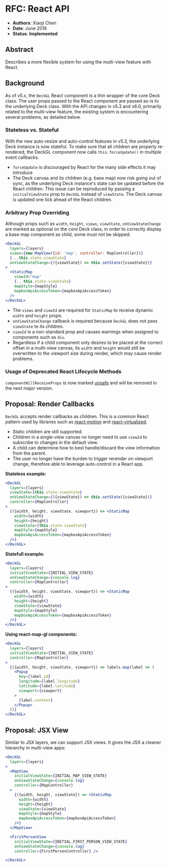 # RFC: React API

* **Authors**: Xiaoji Chen
* **Date**: June 2018
* **Status**: **Implemented**


## Abstract

Describes a more flexible system for using the multi-view feature with React.

## Background

As of v5.x, the `DeckGL` React component is a thin wrapper of the core Deck class. The user props passed to the React component are passed as-is to the underlying Deck class. With the API changes in v5.3 and v6.0, primarily related to the multi-view feature, the existing system is encountering several problems, as detailed below.

### Stateless vs. Stateful

With the new auto-resize and auto-control features in v5.3, the underlying Deck instance is now stateful. To make sure that all children are properly re-rendered, the DeckGL component now calls `this.forceUpdate()` in multiple event callbacks.

- `forceUpdate` is discouraged by React for the many side effects it may introduce
- The Deck canvas and its children (e.g. base map) now risk going out of sync, as the underlying Deck instance's state can be updated before the React children. This issue can be reproduced by passing a `initialViewState` prop to `DeckGL` instead of `viewState`. The Deck canvas is updated one tick ahead of the React children.

### Arbitrary Prop Overriding

Although props such as `width`, `height`, `views`, `viewState`, `onViewStateChange` are marked as optional on the core Deck class, in order to correctly display a base map component as child, some must not be skipped:

```jsx
<DeckGL
  layers={layers}
  views={new MapView({id: 'map', controller: MapController})}
  {...this.state.viewState}
  onViewStateChange={({viewState}) => this.setState({viewState})}
>
  <StaticMap
    viewId="map"
    {...this.state.viewState}
    mapStyle={mapStyle}
    mapboxApiAccessToken={mapboxApiAccessToken}
  />
</DeckGL>
```

- The `views` and `viewId` are required for `StaticMap` to receive dynamic `width` and `height` props.
- `onViewStateChange` callback is required because `DeckGL` does not pass `viewState` to its children.
- `viewId` is a non-standard prop and causes warnings when assigned to components such as `div`.
- Regardless if a child component only desires to be placed at the correct offset in a multi-view canvas, its `width` and `height` would still be overwritten to the viewport size during render, which may cause render problems.


### Usage of Deprecated React Lifecycle Methods

`componentWillReceiveProps` is now marked [unsafe](https://reactjs.org/docs/react-component.html#unsafe_componentwillreceiveprops) and will be removed in the next major version.

## Proposal: Render Callbacks

`DeckGL` accepts render callbacks as children. This is a common React pattern used by libraries such as [react-motion](https://github.com/chenglou/react-motion) and [react-virtualized](https://github.com/bvaughn/react-virtualized).

- Static children are still supported.
- Children in a single-view canvas no longer need to use `viewId` to subscribe to changes in the default view.
- A child can determine how to best handle/discard the view information from the parent.
- The user no longer have the burden to trigger rerender on viewport change, therefore able to leverage auto-control in a React app.

**Stateless example:**

```jsx
<DeckGL
  layers={layers}
  viewState={this.state.viewState}
  onViewStateChange={({viewState}) => this.setState({viewState})}
  controller={MapController}
>
  {({width, height, viewState, viewport}) => <StaticMap
    width={width}
    height={height}
    viewState={this.state.viewState}
    mapStyle={mapStyle}
    mapboxApiAccessToken={mapboxApiAccessToken}
  />}
</DeckGL>
```

**Statefull example:**

```jsx
<DeckGL
  layers={layers}
  initialViewState={INITIAL_VIEW_STATE}
  onViewStateChange={console.log}
  controller={MapController}
>
  {({width, height, viewState, viewport}) => <StaticMap
    width={width}
    height={height}
    viewState={viewState}
    mapStyle={mapStyle}
    mapboxApiAccessToken={mapboxApiAccessToken}
  />}
</DeckGL>
```

**Using react-map-gl components:**

```jsx
<DeckGL
  layers={layers}
  initialViewState={INITIAL_VIEW_STATE}
  controller={MapController}
>
  {({width, height, viewState, viewport}) => labels.map(label => (
    <Popup
      key={label.id}
      longitude={label.longitude}
      latitude={label.latitude}
      viewport={viewport}
    >
      {label.content}
    </Popup>
  ))}
</DeckGL>
```

## Proposal: JSX View

Similar to JSX layers, we can support JSX views. It gives the JSX a cleaner hierarchy in multi-view apps:

```jsx
<DeckGL
  layers={layers}
>
  <MapView 
    initialViewState={INITIAL_MAP_VIEW_STATE}
    onViewStateChange={console.log}
    controller={MapController}
  >
    {({width, height, viewState}) => <StaticMap
      width={width}
      height={height}
      viewState={viewState}
      mapStyle={mapStyle}
      mapboxApiAccessToken={mapboxApiAccessToken}
    />}
  </MapView>

  <FirstPersonView 
    initialViewState={INITIAL_FIRST_PERSON_VIEW_STATE}
    onViewStateChange={console.log}
    controller={FirstPersonController} />

</DeckGL>
```
